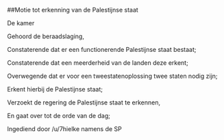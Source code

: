 ##Motie tot erkenning van de Palestijnse staat 
 
De kamer

Gehoord de beraadslaging,

Constaterende dat er een functionerende Palestijnse staat bestaat;

Constaterende dat een meerderheid van de landen deze erkent;

Overwegende dat er voor een tweestatenoplossing twee staten nodig zijn;

Erkent hierbij de Palestijnse staat;

Verzoekt de regering de Palestijnse staat te erkennen,

En gaat over tot de orde van de dag;

Ingediend door /u/7hielke namens de SP